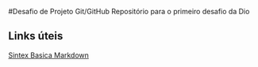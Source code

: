 #Desafio de Projeto Git/GitHub
Repositório para o primeiro desafio da Dio


## Links úteis
 [Sintex Basica Markdown](https://www.markdownguide.org/basic-syntax/)
